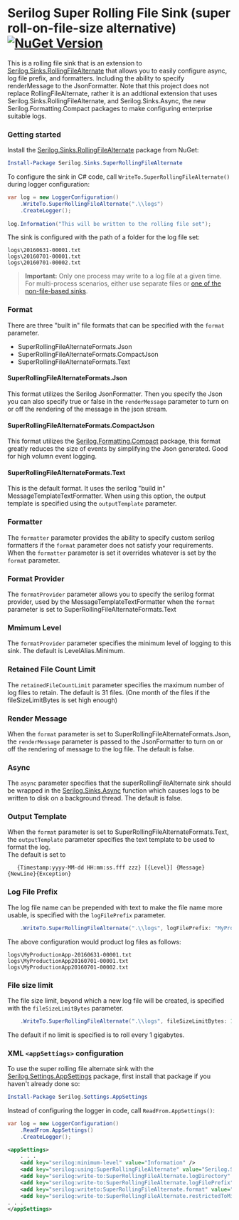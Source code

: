 ﻿# Serilog Super Rolling File Sink (super roll-on-file-size alternative) [![NuGet Version](http://img.shields.io/nuget/v/Serilog.Sinks.SuperRollingFileAlternate.svg?style=flat)](https://www.nuget.org/packages/Serilog.Sinks.SuperRollingFileAlternate/)

This is a rolling file sink that is an extension to [Serilog.Sinks.RollingFileAlternate](https://github.com/BedeGaming/sinks-rollingfile) that allows you to easily configure async, log file prefix, and formatters.  Including the ability to specify renderMessage to the JsonFormatter.  Note that this project does not replace RollingFileAlternate, rather it is an addtional extension that uses Serilog.Sinks.RollingFileAlternate, and Serilog.Sinks.Async, the new Serilog.Formatting.Compact packages to make configuring enterprise suitable logs.


### Getting started

Install the [Serilog.Sinks.RollingFileAlternate](https://nuget.org/packages/serilog.sinks.superRollingFileAlternate) package from NuGet:

```powershell
Install-Package Serilog.Sinks.SuperRollingFileAlternate
```

To configure the sink in C# code, call `WriteTo.SuperRollingFileAlternate()` during logger configuration:

```csharp
var log = new LoggerConfiguration()
    .WriteTo.SuperRollingFileAlternate(".\\logs")
    .CreateLogger();
    
log.Information("This will be written to the rolling file set");
```

The sink is configured with the path of a folder for the log file set:

```
logs\20160631-00001.txt
logs\20160701-00001.txt
logs\20160701-00002.txt
```

> **Important:** Only one process may write to a log file at a given time. For multi-process scenarios, either use separate files or [one of the non-file-based sinks](https://github.com/serilog/serilog/wiki/Provided-Sinks).

### Format

There are three "built in" file formats that can be specified with the `format` parameter.

* SuperRollingFileAlternateFormats.Json 
* SuperRollingFileAlternateFormats.CompactJson
* SuperRollingFileAlternateFormats.Text

#### SuperRollingFileAlternateFormats.Json
This format utilizes the Serilog JsonFormatter. Then you specify the Json you can also specify true or false in the `renderMessage` parameter to turn on or off the rendering of the message in the json stream.

#### SuperRollingFileAlternateFormats.CompactJson
This format utilizes the [Serilog.Formatting.Compact](https://github.com/serilog/serilog-formatting-compact) package, this format greatly reduces the size of events by simplifying the Json generated.  Good for high volumn event logging.

#### SuperRollingFileAlternateFormats.Text
This is the default format.  It uses the serilog "build in" MessageTemplateTextFormatter.  When using this option, the output template is specified using the `outputTemplate` parameter.

### Formatter
The `formatter` parameter provides the ability to specify custom serilog formatters if the `format` parameter does not satisfy your requirements.  When the `formatter` parameter is set it overrides whatever is set by the `format` parameter.

### Format Provider

The `formatProvider` parameter allows you to specify the serilog format provider, used by the MessageTemplateTextFormatter when the `format` parameter is set to SuperRollingFileAlternateFormats.Text


### Mmimum Level
The `formatProvider` parameter specifies the minimum level of logging to this sink.  The default is LevelAlias.Minimum.

### Retained File Count Limit

The `retainedFileCountLimit` parameter specifies the maximum number of log files to retain.  The default is 31 files.  (One month of the files if the fileSizeLimitBytes is set high enough)

### Render Message

When the `format` parameter is set to SuperRollingFileAlternateFormats.Json, the `renderMessage` parameter is passed to the JsonFormatter to turn on or off the rendering of message to the log file.  The default is false.

### Async

The `async` parameter specifies that the superRollingFileAlternate sink should be wrapped in the [Serilog.Sinks.Async](https://github.com/serilog/serilog-sinks-async) function which causes logs to be written to disk on a background thread.  The default is false.

### Output Template

When the `format` parameter is set to SuperRollingFileAlternateFormats.Text, the `outputTemplate` parameter specifies the text template to be used to format the log.  
The default is set to 

```
   {Timestamp:yyyy-MM-dd HH:mm:ss.fff zzz} [{Level}] {Message}{NewLine}{Exception}

```

### Log File Prefix

The log file name can be prepended with text to make the file name more usable, is specified with the `logFilePrefix` parameter.

```csharp
    .WriteTo.SuperRollingFileAlternate(".\\logs", logFilePrefix: "MyProductionApp-")
```

The above configuration would product log files as follows:

```
logs\MyProductionApp-20160631-00001.txt
logs\MyProductionApp20160701-00001.txt
logs\MyProductionApp20160701-00002.txt
```

### File size limit

The file size limit, beyond which a new log file will be created, is specified with the `fileSizeLimitBytes` parameter.

```csharp
    .WriteTo.SuperRollingFileAlternate(".\\logs", fileSizeLimitBytes: 1024 * 1024)
```

The default if no limit is specified is to roll every 1 gigabytes.

### XML `<appSettings>` configuration

To use the super rolling file alternate sink with the [Serilog.Settings.AppSettings](https://github.com/serilog/serilog-settings-appsettings) package, first install that package if you haven't already done so:

```powershell
Install-Package Serilog.Settings.AppSettings
```

Instead of configuring the logger in code, call `ReadFrom.AppSettings()`:

```csharp
var log = new LoggerConfiguration()
    .ReadFrom.AppSettings()
    .CreateLogger();
```

```XML
<appSettings> 
    . . .
    <add key="serilog:minimum-level" value="Information" />
    <add key="serilog:using:SuperRollingFileAlternate" value="Serilog.Sinks.SuperRollingFileAlternate" />
    <add key="serilog:write-to:SuperRollingFileAlternate.logDirectory" value=".\logs" />
    <add key="serilog:write-to:SuperRollingFileAlternate.logFilePrefix" value="Consto.ExpressOrder.WebApi" />
    <add key="serilog:writeto:SuperRollingFileAlternate.format" value="CompactJson" />
    <add key="serilog:write-to:SuperRollingFileAlternate.restrictedToMinimumLevel" value="Information" />
. . .
</appSettings>
```
